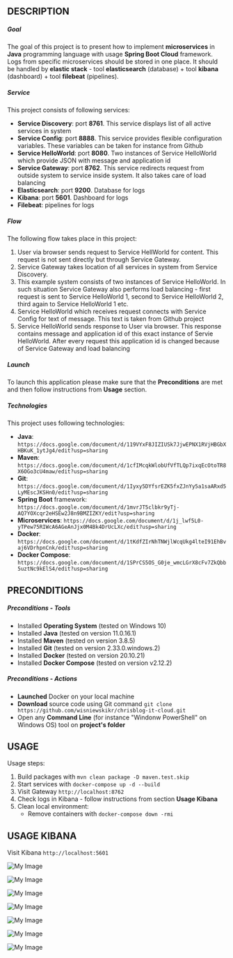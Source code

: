 DESCRIPTION
-----------

##### Goal
The goal of this project is to present how to implement **microservices** in **Java** programming language with usage **Spring Boot Cloud** framework. Logs from specific microservices should be stored in one place. It should be handled by **elastic stack** - tool **elasticsearch** (database) + tool **kibana** (dashboard) + tool **filebeat** (pipelines). 

##### Service
This project consists of following services:
* **Service Discovery**: port **8761**. This service displays list of all active services in system
* **Service Config**: port **8888**. This service provides flexible configuration variables. These variables can be taken for instance from Github
* **Service HelloWorld**: port **8080**. Two instances of Service HelloWorld which provide JSON with message and application id
* **Service Gateway**: port **8762**. This service redirects request from outside system to service inside system. It also takes care of load balancing
* **Elasticsearch**: port **9200**. Database for logs
* **Kibana**: port **5601**. Dashboard for logs
* **Filebeat**: pipelines for logs 

##### Flow
The following flow takes place in this project:
1. User via browser sends request to Service HellWorld for content. This request is not sent directly but through Service Gateway. 
1. Service Gateway takes location of all services in system from Service Discovery.
1. This example system consists of two instances of Service HelloWorld. In such situation Service Gateway also performs load balancing - first request is sent to Service HelloWorld 1,
second to Service HelloWorld 2, third again to Service HelloWorld 1 etc. 
1. Service HelloWorld which receives request connects with Service Config for text of message. This text is taken from Github project
1. Service HelloWorld sends response to User via browser. This response contains message and application id of this exact instance of Servie HelloWorld. 
After every request this application id is changed because of Service Gateway and load balancing

##### Launch
To launch this application please make sure that the **Preconditions** are met and then follow instructions from **Usage** section.

##### Technologies
This project uses following technologies:
* **Java**: `https://docs.google.com/document/d/119VYxF8JIZIUSk7JjwEPNX1RVjHBGbXHBKuK_1ytJg4/edit?usp=sharing`
* **Maven**: `https://docs.google.com/document/d/1cfIMcqkWlobUfVfTLQp7ixqEcOtoTR8X6OGo3cU4maw/edit?usp=sharing`
* **Git**: `https://docs.google.com/document/d/1Iyxy5DYfsrEZK5fxZJnYy5a1saARxd5LyMEscJKSHn0/edit?usp=sharing`
* **Spring Boot** framework: `https://docs.google.com/document/d/1mvrJT5clbkr9yTj-AQ7YOXcqr2eHSEw2J8n9BMZIZKY/edit?usp=sharing`
* **Microservices**: `https://docs.google.com/document/d/1j_lwf5L0-yTPew75RIWcA6AGeAnJjx0M4Bk4DrUcLXc/edit?usp=sharing`
* **Docker**: `https://docs.google.com/document/d/1tKdfZIrNhTNWjlWcqUkg4lteI91EhBvaj6VDrhpnCnk/edit?usp=sharing`
* **Docker Compose**: `https://docs.google.com/document/d/1SPrCS5OS_G0je_wmcLGrX8cFv7ZkQbb5uztNc9kElS4/edit?usp=sharing`


PRECONDITIONS
-------------

##### Preconditions - Tools
* Installed **Operating System** (tested on Windows 10)
* Installed **Java** (tested on version 11.0.16.1)
* Installed **Maven** (tested on version 3.8.5)
* Installed **Git** (tested on version 2.33.0.windows.2)
* Installed **Docker** (tested on version 20.10.21)
* Installed **Docker Compose** (tested on version v2.12.2)

##### Preconditions - Actions
* **Launched** Docker on your local machine
* **Download** source code using Git command `git clone https://github.com/wisniewskikr/chrisblog-it-cloud.git`
* Open any **Command Line** (for instance "Windonw PowerShell" on Windows OS) tool on **project's folder**


USAGE
-----

Usage steps:
1. Build packages with `mvn clean package -D maven.test.skip`
1. Start services with `docker-compose up -d --build`
1. Visit Gateway `http://localhost:8762`
1. Check logs in Kibana - follow instructions from section **Usage Kibana**
1. Clean local environment:
     * Remove containers with `docker-compose down -rmi`
   
     
USAGE KIBANA
------------

Visit Kibana `http://localhost:5601`

![My Image](filebeat-1.png)

![My Image](filebeat-2.png)

![My Image](filebeat-3.png)

![My Image](filebeat-4.png)

![My Image](filebeat-5.png)

![My Image](filebeat-6.png)

![My Image](filebeat-7.png)